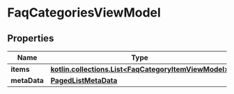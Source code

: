 
# FaqCategoriesViewModel

## Properties
Name | Type | Description | Notes
------------ | ------------- | ------------- | -------------
**items** | [**kotlin.collections.List&lt;FaqCategoryItemViewModel&gt;**](FaqCategoryItemViewModel.md) |  |  [optional]
**metaData** | [**PagedListMetaData**](PagedListMetaData.md) |  |  [optional]



